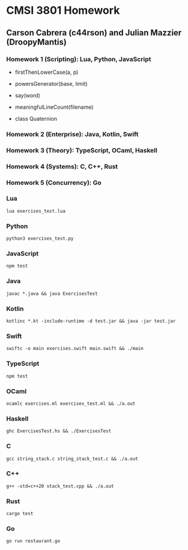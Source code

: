 # CMSI 3801 Homework

## Carson Cabrera (c44rson) and Julian Mazzier (DroopyMantis)

### Homework 1 (Scripting): Lua, Python, JavaScript

- firstThenLowerCase(a, p)

- powersGenerator(base, limit)

- say(word)

- meaningfulLineCount(filename)

- class Quaternion

### Homework 2 (Enterprise): Java, Kotlin, Swift

### Homework 3 (Theory): TypeScript, OCaml, Haskell

### Homework 4 (Systems): C, C++, Rust

### Homework 5 (Concurrency): Go

### Lua

```
lua exercises_test.lua
```

### Python

```
python3 exercises_test.py
```

### JavaScript

```
npm test
```

### Java

```
javac *.java && java ExercisesTest
```

### Kotlin

```
kotlinc *.kt -include-runtime -d test.jar && java -jar test.jar
```

### Swift

```
swiftc -o main exercises.swift main.swift && ./main
```

### TypeScript

```
npm test
```

### OCaml

```
ocamlc exercises.ml exercises_test.ml && ./a.out
```

### Haskell

```
ghc ExercisesTest.hs && ./ExercisesTest
```

### C

```
gcc string_stack.c string_stack_test.c && ./a.out
```

### C++

```
g++ -std=c++20 stack_test.cpp && ./a.out
```

### Rust

```
cargo test
```

### Go

```
go run restaurant.go
```
